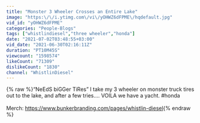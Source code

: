 ```yaml
---
title: "Monster 3 Wheeler Crosses an Entire Lake"
image: "https:\/\/i.ytimg.com\/vi\/yOHWZ6dFPME\/hqdefault.jpg"
vid_id: "yOHWZ6dFPME"
categories: "People-Blogs"
tags: ["whistlindiesel","three wheeler","honda"]
date: "2021-07-02T03:48:55+03:00"
vid_date: "2021-06-30T02:16:11Z"
duration: "PT10M45S"
viewcount: "1598574"
likeCount: "71309"
dislikeCount: "1830"
channel: "WhistlinDiesel"
---
```

{% raw %}“NeEdS biGGer TiRes”  I take my 3 wheeler on monster truck tires out to the lake, and after a few tries....  VOILA we have a yacht. #honda<br /><br />Merch: <a rel="nofollow" target="blank" href="https://www.bunkerbranding.com/pages/whistlin-diesel">https://www.bunkerbranding.com/pages/whistlin-diesel</a>{% endraw %}
